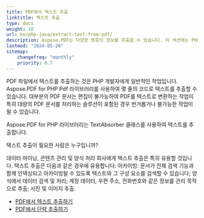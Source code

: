 ```yaml
---
title: PDF에서 텍스트 추출
linktitle: 텍스트 추출
type: docs
weight: 10
url: ko/php-java/extract-text-from-pdf/
description: Aspose.PDF는 다양한 종류의 정보를 추출할 수 있습니다. 이 섹션에는 PHP용 Aspose.PDF를 사용하여 PDF 문서에서 텍스트를 추출하는 방법에 대한 기사가 포함되어 있습니다.
lastmod: "2024-05-20"
sitemap:
    changefreq: "monthly"
    priority: 0.7
---
```


PDF 파일에서 텍스트를 추출하는 것은 PHP 개발자에게 일반적인 작업입니다. Aspose.PDF for PHP Pdf 라이브러리를 사용하여 몇 줄의 코드로 텍스트를 추출할 수 있습니다. 대부분의 PDF 문서는 편집이 불가능하여 PDF를 텍스트로 변환하는 작업이 특히 대량의 PDF 문서를 처리하는 솔루션이 포함된 경우 번거롭거나 불가능한 작업이 될 수 있습니다.

Aspose.PDF for PHP 라이브러리는 TextAbsorber 클래스를 사용하여 텍스트를 추출합니다.

텍스트 추출이 필요한 사람은 누구입니까?

데이터 마이닝, 콘텐츠 관리 및 양식 처리 회사에게 텍스트 추출은 특히 유용할 것입니다.
 텍스트 추출은 다음과 같은 경우에 유용합니다: 아카이빙: 문서가 전체 검색 기능과 함께 인덱싱되고 아카이빙될 수 있도록 텍스트와 그 구성 요소를 검색할 수 있습니다; 양식에서 데이터 검색 및 처리; 계정 데이터, 우편 주소, 전화번호와 같은 정보를 관리 목적으로 추출; 사진 및 이미지 추출.

- [PDF에서 텍스트 추출하기](/pdf/php-java/extract-text-from-all-pdf/)
- [PDF에서 단락 추출하기](/pdf/php-java/extract-paragraph-from-pdf/)